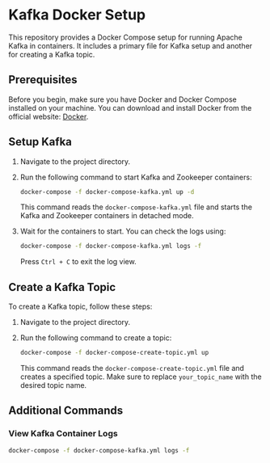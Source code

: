# Kafka Docker Setup

This repository provides a Docker Compose setup for running Apache Kafka in containers. It includes a primary file for Kafka setup and another for creating a Kafka topic.

## Prerequisites

Before you begin, make sure you have Docker and Docker Compose installed on your machine. You can download and install Docker from the official website: [Docker](https://www.docker.com/get-started).

## Setup Kafka

1. Navigate to the project directory.

2. Run the following command to start Kafka and Zookeeper containers:

    ```bash
    docker-compose -f docker-compose-kafka.yml up -d
    ```

    This command reads the `docker-compose-kafka.yml` file and starts the Kafka and Zookeeper containers in detached mode.

3. Wait for the containers to start. You can check the logs using:

    ```bash
    docker-compose -f docker-compose-kafka.yml logs -f
    ```

    Press `Ctrl + C` to exit the log view.

## Create a Kafka Topic

To create a Kafka topic, follow these steps:

1. Navigate to the project directory.

2. Run the following command to create a topic:

    ```bash
    docker-compose -f docker-compose-create-topic.yml up
    ```

    This command reads the `docker-compose-create-topic.yml` file and creates a specified topic. Make sure to replace `your_topic_name` with the desired topic name.

## Additional Commands

### View Kafka Container Logs

```bash
docker-compose -f docker-compose-kafka.yml logs -f
